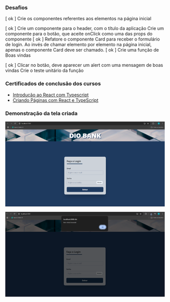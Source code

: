 ### Desafios
[ ok ] Crie os componentes referentes aos elementos na página inicial

[ ok ] Crie um componente para o header, com o título da aplicação
Crie um componente para o botão, que aceite onClick como uma das props do componente
[ ok ] Refatore o componente Card para receber o formulário de login. Ao invés de chamar elemento por elemento na página inicial, apenas o componente Card deve ser chamado.
[ ok ] Crie uma função de Boas vindas

[ ok ] Clicar no botão, deve aparecer um alert com uma mensagem de boas vindas
Crie o teste unitário da função



### Certificados de conclusão dos cursos

- [Introdução ao React com Typescript](https://www.dio.me/certificate/9Q0PIIEV/share)
- [Criando Páginas com React e TypeScript](https://www.dio.me/certificate/UKYSFMSK/share)


### Demonstração da tela criada

![Tela inicial](imgs/tela_login.png)

![Boas-vindas ao entrar](imgs/valida_login.png)